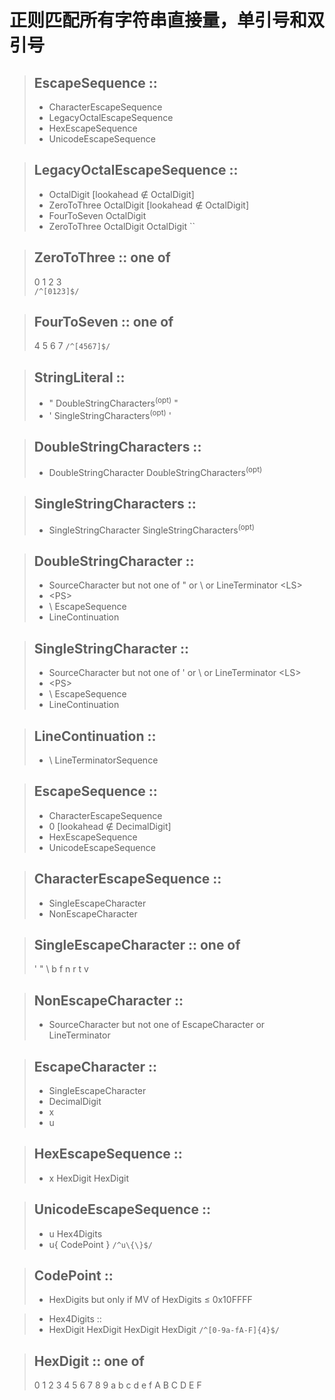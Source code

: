 # 正则匹配所有字符串直接量，单引号和双引号

> ## EscapeSequence :: 
> - CharacterEscapeSequence
> - LegacyOctalEscapeSequence 
> - HexEscapeSequence 
> - UnicodeEscapeSequence

> ## LegacyOctalEscapeSequence ::
> - OctalDigit [lookahead ∉ OctalDigit]
> - ZeroToThree OctalDigit [lookahead ∉ OctalDigit] 
> - FourToSeven OctalDigit
> - ZeroToThree OctalDigit OctalDigit
> ``

> ## ZeroToThree :: one of 
> 0 1 2 3  
> `/^[0123]$/`

> ## FourToSeven :: one of 
> 4 5 6 7
> `/^[4567]$/`

> ## StringLiteral ::
> - " DoubleStringCharacters<sup>(opt)</sup> " 
> - ' SingleStringCharacters<sup>(opt)</sup> '

> ## DoubleStringCharacters ::
> - DoubleStringCharacter DoubleStringCharacters<sup>(opt)</sup>

> ## SingleStringCharacters ::
> - SingleStringCharacter SingleStringCharacters<sup>(opt)</sup>

> ## DoubleStringCharacter ::
> - SourceCharacter but not one of " or \ or LineTerminator \<LS\>
> - \<PS\>
> - \\ EscapeSequence
> - LineContinuation

> ## SingleStringCharacter ::
> - SourceCharacter but not one of ' or \ or LineTerminator \<LS\>
> - \<PS\>
> - \\ EscapeSequence
> - LineContinuation

> ## LineContinuation ::
> - \\ LineTerminatorSequence

> ## EscapeSequence :: 
> - CharacterEscapeSequence
> - 0 [lookahead ∉ DecimalDigit]
> - HexEscapeSequence 
> - UnicodeEscapeSequence

> ## CharacterEscapeSequence :: 
> - SingleEscapeCharacter
> - NonEscapeCharacter

> ## SingleEscapeCharacter :: one of
> ' " \ b f n r t v

> ## NonEscapeCharacter ::
> - SourceCharacter but not one of EscapeCharacter or LineTerminator

> ## EscapeCharacter :: 
> - SingleEscapeCharacter
> - DecimalDigit
> - x 
> - u

> ## HexEscapeSequence ::
> - x HexDigit HexDigit

> ## UnicodeEscapeSequence :: 
> - u Hex4Digits
> - u{ CodePoint } `/^u\{\}$/`

> ## CodePoint ::
> - HexDigits but only if MV of HexDigits ≤ 0x10FFFF

> - Hex4Digits ::
> - HexDigit HexDigit HexDigit HexDigit
> `/^[0-9a-fA-F]{4}$/`

> ## HexDigit :: one of 
> 0 1 2 3 4 5 6 7 8 9 a b c d e f A B C D E F